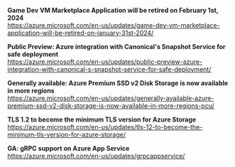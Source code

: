 **Game Dev VM Marketplace Application will be retired on February 1st, 2024**  
https://azure.microsoft.com/en-us/updates/game-dev-vm-marketplace-application-will-be-retired-on-january-31st-2024/


**Public Preview: Azure integration with Canonical's Snapshot Service for safe deployment**  
https://azure.microsoft.com/en-us/updates/public-preview-azure-integration-with-canonical-s-snapshot-service-for-safe-deployment/


**Generally available: Azure Premium SSD v2 Disk Storage is now available in more regions**  
https://azure.microsoft.com/en-us/updates/generally-available-azure-premium-ssd-v2-disk-storage-is-now-available-in-more-regions-pcu/


**TLS 1.2 to become the minimum TLS version for Azure Storage**  
https://azure.microsoft.com/en-us/updates/tls-12-to-become-the-minimum-tls-version-for-azure-storage/


**GA: gRPC support on Azure App Service**  
https://azure.microsoft.com/en-us/updates/grpcappservice/


